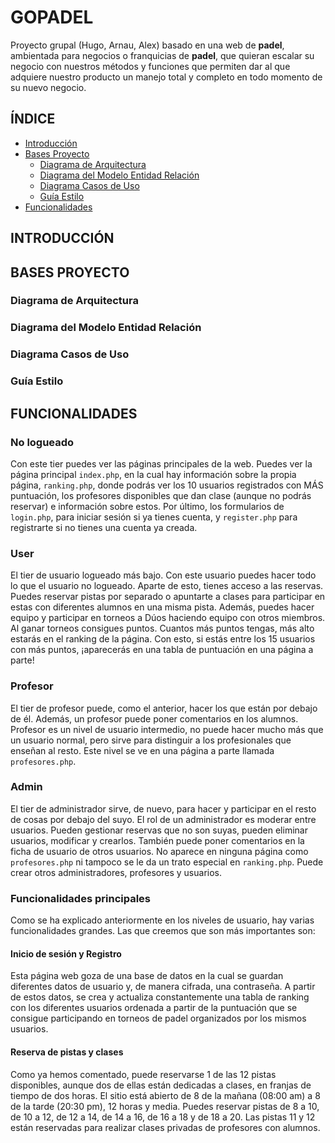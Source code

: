# GOPADEL
Proyecto grupal (Hugo, Arnau, Alex) basado en una web de **padel**, ambientada para negocios o franquicias de **padel**, que quieran escalar su negocio con nuestros métodos y funciones que permiten dar al que adquiere nuestro producto un manejo total y completo en todo momento de su nuevo negocio.

## ÍNDICE
* [Introducción](#introducción)
* [Bases Proyecto](#bases-proyecto)
  * [Diagrama de Arquitectura](#diagrama-de-arquitectura)
  * [Diagrama del Modelo Entidad Relación](#diagrama-del-modelo-entidad-relación)
  * [Diagrama Casos de Uso](#diagrama-casos-de-uso)
  * [Guía Estilo](#guía-estilo)
* [Funcionalidades](#funcionalidades)

## INTRODUCCIÓN

## BASES PROYECTO

### Diagrama de Arquitectura

### Diagrama del Modelo Entidad Relación

### Diagrama Casos de Uso

### Guía Estilo

## FUNCIONALIDADES

### No logueado
Con este tier puedes ver las páginas principales de la web. Puedes ver la página principal `index.php`, en la cual hay información sobre la propia página, `ranking.php`, donde podrás ver los 10 usuarios registrados con MÁS puntuación, los profesores disponibles que dan clase (aunque no podrás reservar) e información sobre estos. Por último, los formularios de `login.php`, para iniciar sesión si ya tienes cuenta, y `register.php` para registrarte si no tienes una cuenta ya creada.

### User
El tier de usuario logueado más bajo. Con este usuario puedes hacer todo lo que el usuario no logueado. Aparte de esto, tienes acceso a las reservas. Puedes reservar pistas por separado o apuntarte a clases para participar en estas con diferentes alumnos en una misma pista. Además, puedes hacer equipo y participar en torneos a Dúos haciendo equipo con otros miembros. Al ganar torneos consigues puntos. Cuantos más puntos tengas, más alto estarás en el ranking de la página. Con esto, si estás entre los 15 usuarios con más puntos, ¡aparecerás en una tabla de puntuación en una página a parte!

### Profesor
El tier de profesor puede, como el anterior, hacer los que están por debajo de él. Además, un profesor puede poner comentarios en los alumnos. Profesor es un nivel de usuario intermedio, no puede hacer mucho más que un usuario normal, pero sirve para distinguir a los profesionales que enseñan al resto. Este nivel se ve en una página a parte llamada `profesores.php`.

### Admin
El tier de administrador sirve, de nuevo, para hacer y participar en el resto de cosas por debajo del suyo. El rol de un administrador es moderar entre usuarios. Pueden gestionar reservas que no son suyas, pueden eliminar usuarios, modificar y crearlos. También puede poner comentarios en la ficha de usuario de otros usuarios. No aparece en ninguna página como `profesores.php` ni tampoco se le da un trato especial en `ranking.php`. Puede crear otros administradores, profesores y usuarios.

### Funcionalidades principales
Como se ha explicado anteriormente en los niveles de usuario, hay varias funcionalidades grandes. Las que creemos que son más importantes son:

#### Inicio de sesión y Registro
Esta página web goza de una base de datos en la cual se guardan diferentes datos de usuario y, de manera cifrada, una contraseña. A partir de estos datos, se crea y actualiza constantemente una tabla de ranking con los diferentes usuarios ordenada a partir de la puntuación que se consigue participando en torneos de padel organizados por los mismos usuarios.

#### Reserva de pistas y clases
Como ya hemos comentado, puede reservarse 1 de las 12 pistas disponibles, aunque dos de ellas están dedicadas a clases, en franjas de tiempo de dos horas. El sitio está abierto de 8 de la mañana (08:00 am) a 8 de la tarde (20:30 pm), 12 horas y media. Puedes reservar pistas de 8 a 10, de 10 a 12, de 12 a 14, de 14 a 16, de 16 a 18 y de 18 a 20. Las pistas 11 y 12 están reservadas para realizar clases privadas de profesores con alumnos.
